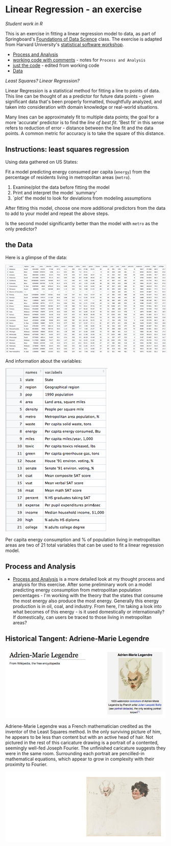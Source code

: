 Linear Regression - an exercise
===============================

_Student work in R_

This is an exercise in fitting a linear regression model to data, as part of Springboard's [Foundations of Data Science](https://www.springboard.com/workshops/data-science/learn#1090-data-analysis-in-depth) class. The exercise is adapted from Harvard University's [statistical software workshop](http://tutorials.iq.harvard.edu/R/Rstatistics/Rstatistics.html).

- [Process and Analysis](process-analysis.md)
- [working code with comments](linear-regression.R) - notes for `Process and Analysis`
- [just the code](LR-straightcode.R) - edited from working code
- [Data](data)

_Least Squares? Linear Regression?_

Linear Regression is a statistical method for fitting a line to points of data. This line can be thought of as a predictor for future data points - given significant data that's been properly formatted, thoughtfully analyzed, and taken into consideration with domain knowledge or real-world situations. 

Many lines can be approximately fit to multiple data points; the goal for a more 'accurate' predictor is to find the _line of best fit_. 'Best fit' in this sense refers to reduction of error - distance between the line fit and the data points. A common metric for accuracy is to take the square of this distance. 

## Instructions: least squares regression

Using data gathered on US States:

Fit a model predicting energy consumed per capita (`energy`) from the percentage of residents living in metropolitan areas (`metro`).

1. Examine/plot the data before fitting the model
2. Print and interpret the model `summary'
3. `plot' the model to look for deviations from modeling assumptions

After fitting this model, choose one more additional predictors from the data to add to your model and repeat the above steps. 

Is the second model significantly better than the model with `metro` as the only predictor?


## the Data

Here is a glimpse of the data:

![sampledata01](plots/sampledata01.png)

And information about the variables:

![attributes](plots/sampledata02.png)

Per capita energy consumption and % of population living in metropolitan areas are two of 21 total variables that can be used to fit a linear regression model. 

## Process and Analysis

- [Process and Analysis](process-analysis.md) is a more detailed look at my thought process and analysis for this exercise. After some preliminary work on a model predicting energy consumption from metropolitan population percentages - I'm working with the theory that the states that consume the most energy also produce the most energy. Generally this energy production is in oil, coal, and industry. From here, I'm taking a look into what becomes of this energy - is it used domestically or internationally? If domestically, can users be traced to those living in metropolitan areas? 

## Historical Tangent: Adriene-Marie Legendre

![Adriene-Marie Legendre](plots/legendre.jpg)

Adriene-Marie Legendre was a French mathematician credited as the inventor of the Least Squares method. In the only surviving picture of him, he appears to be less than content but with an active head of hair. Not pictured in the rest of this caricature drawing is a portrait of a contented, seemingly well-fed Joseph Fourier. The unfinished caricature suggests they were in the same room. Surrounding each portrait are pencilled-in mathematical equations, which appear to grow in complexity with their proximity to Fourier. 

![Legendre and Fourier](plots/legendre_fourier.jpg)






